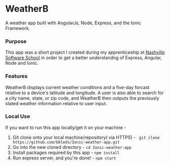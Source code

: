 # WeatherB 
A weather app built with AngularJs, Node, Express, and the Ionic Framework.

### Purpose
This app was a short project I created during my apprenticeship at [Nashville Software School](http://nashvillesoftwareschool.com/) in order to get a better understandng of Express, Angular, Node and Ionic.

### Features
WeatherB displays current weather conditions and a five-day forcast relative to a device's latitude and longitude. A user is also able to search for a city name, state, or zip code, and WeatherB then outputs the previously stated weather information relative to user input.

### Local Use
If you want to run this app locally/get it on your machine -
  1. Git clone onto your local machine/repository( via HTTPS) - ``` git clone https://github.com/bbleds/Ionic-weather-app.git```
  2. Go into the new cloned directory - ``` cd Ionic-weather-app ```
  3. Install packages required by this app - 
    ```
    npm install
    ```
  4. Run express server, and you're done! - 
    ```
    npm start 
    ```
    
